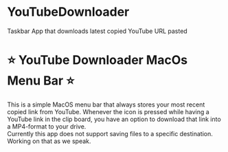 # YouTubeDownloader
Taskbar App that downloads latest copied YouTube URL pasted
<h1> ⭐️ YouTube Downloader MacOs Menu Bar ⭐️ </h1>
<body>This is a simple MacOS menu bar that always stores your most recent copied link from YouTube. Whenever the icon is pressed while having a YouTube link in the clip board, you have an option to download that link into a MP4-format to your drive.</body>

<footer> Currently this app does not support saving files to a specific destination. Working on that as we speak. </footer>
